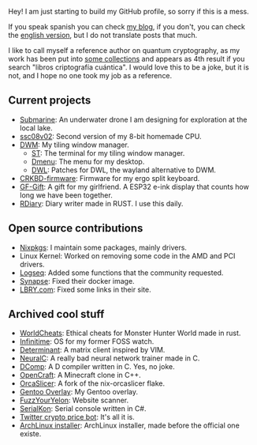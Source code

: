 Hey! I am just starting to build my GitHub profile, so sorry if this is a mess.

If you speak spanish you can check [my blog](https://blog.lony.xyz), if you don't, you can check the [english version](https://blog.lony.xyz/en), but I do not translate posts that much.

I like to call myself a reference author on quantum cryptography, as my work has been put into [some collections](https://infolibros.org/libros-pdf-gratis/informatica/computacion-cuantica) and appears as 4th result if you search "libros criptografía cuántica". I would love this to be a joke, but it is not, and I hope no one took my job as a reference.

## Current projects

- [Submarine](https://github.com/lonyelon/submarine): An underwater drone I am designing for exploration at the local lake.
- [ssc08v02](https://github.com/lonyelon/ssc08v02): Second version of my 8-bit homemade CPU.
- [DWM](https://github.com/lonyelon/dwm): My tiling window manager.
  - [ST](https://github.com/lonyelon/st): The terminal for my tiling window manager.
  - [Dmenu](https://github.com/lonyelon/dmenu): The menu for my desktop.
  - [DWL](https://github.com/lonyelon/dwl): Patches for DWL, the wayland alternative to DWM.
- [CRKBD-firmware](https://github.com/lonyelon/crkbd-firmware): Firmware for my ergo split keyboard.
- [GF-Gift](https://github.com/lonyelon/gf-gift): A gift for my girlfriend. A ESP32 e-ink display that counts how long we have been together.
- [RDiary](https://github.com/lonyelon/rdiary): Diary writer made in RUST. I use this daily.

## Open source contributions

- [Nixpkgs](https://github.com/NixOS/nixpkgs): I maintain some packages, mainly drivers.
- Linux Kernel: Worked on removing some code in the AMD and PCI drivers.
- [Logseq](https://github.com/logseq/logseq): Added some functions that the community requested.
- [Synapse](https://github.com/matrix-org/synapse): Fixed their docker image.
- [LBRY.com](https://github.com/lbryio/lbry.com): Fixed some links in their site.

## Archived cool stuff

- [WorldCheats](https://github.com/lonyelon/worldcheats): Ethical cheats for Monster Hunter World made in rust.
- [Infinitime](https://github.com/lonyelon/InfiniTime): OS for my former FOSS watch.
- [Determinant](https://github.com/lonyelon/determinant): A matrix client inspired by VIM.
- [NeuralC](https://github.com/lonyelon/NeuralC): A really bad neural network trainer made in C.
- [DComp](https://github.com/lonyelon/dcomp): A D compiler written in C. Yes, no joke.
- [OpenCraft](https://github.com/lonyelon/Opencraft): A Minecraft clone in C++.
- [OrcaSlicer](https://github.com/lonyelon/nix-orca-slicer): A fork of the nix-orcaslicer flake.
- [Gentoo Overlay](https://github.com/lonyelon/overlay): My Gentoo overlay.
- [FuzzYourYelon](https://github.com/lonyelon/FuzzYourYelon): Website scanner.
- [SerialKon](https://github.com/lonyelon/SerialKon): Serial console written in C#.
- [Twitter crypto price bot](https://gist.github.com/lonyelon/875e9f89749b3575fd39504cad6696f9): It's all it is.
- [ArchLinux installer](https://gist.github.com/lonyelon/96b129630aeb0c46c2e73aa1cbcb6de1): ArchLinux installer, made before the official one existe.
